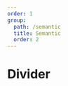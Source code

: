 ```yaml
---
order: 1
group:
  path: /semantic
  title: Semantic
  order: 2
---
```


# Divider

<code src="./_demo.tsx"
title='测试Semantic中控制组件Divider'
desc='使用自动配置查看效果'
defaultShowCode=true
/>
